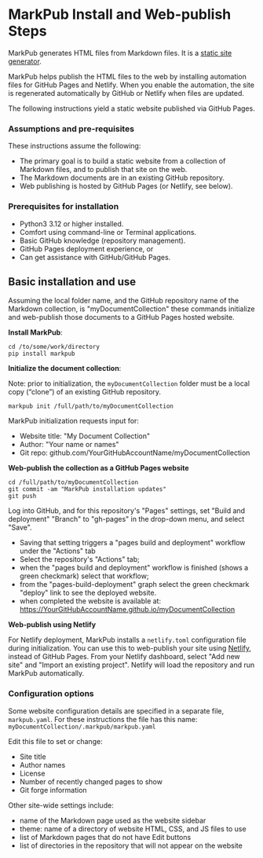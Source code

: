 # MarkPub Install and Web-publish Steps 

MarkPub generates HTML files from Markdown files. It is a [static site generator](https://en.wikipedia.org/wiki/Static_site_generator).

MarkPub helps publish the HTML files to the web by installing automation files for GitHub Pages and Netlify. When you enable the automation, the site is regenerated automatically by GitHub or Netlify when files are updated.

The following instructions yield a static website published via GitHub Pages.

### Assumptions and pre-requisites

These instructions assume the following:

- The primary goal is to build a static website from a collection of Markdown files, and to publish that site on the web.
- The Markdown documents are in an existing GitHub repository.  
- Web publishing is hosted by GitHub Pages (or Netlify, see below).

### Prerequisites for installation

- Python3 3.12 or higher installed.  
- Comfort using command-line or Terminal applications.  
- Basic GitHub knowledge (repository management).
- GitHub Pages deployment experience, or 
- Can get assistance with GitHub/GitHub Pages.  

## Basic installation and use  

Assuming the local folder name, and the GitHub repository name of the Markdown collection, is "myDocumentCollection" these commands initialize and web-publish those documents to a GitHub Pages hosted website.

**Install MarkPub**:

```shell
cd /to/some/work/directory
pip install markpub
```

**Initialize the document collection**:

Note: prior to initialization, the `myDocumentCollection` folder must be a local copy (“clone”) of an existing GitHub repository.

```shell
markpub init /full/path/to/myDocumentCollection
```

MarkPub initialization requests input for:  

- Website title: "My Document Collection"
- Author: "Your name or names"
- Git repo: github.com/YourGitHubAccountName/myDocumentCollection  

**Web-publish the collection as a GitHub Pages website**

```shell
cd /full/path/to/myDocumentCollection
git commit -am "MarkPub installation updates"
git push
```

Log into GitHub, and for this repository's "Pages" settings, set "Build and deployment" "Branch" to "gh-pages" in the drop-down menu, and select "Save".

- Saving that setting triggers a "pages build and deployment" workflow under the "Actions" tab  
- Select the repository's "Actions" tab;
- when the "pages build and deployment" workflow is finished (shows a green checkmark) select that workflow;
- from the "pages-build-deployment" graph select the green checkmark "deploy" link to see the deployed website.
- when completed the website is available at:  
  <https://YourGitHubAccountName.github.io/myDocumentCollection>  
  
**Web-publish using Netlify**

For Netlify deployment, MarkPub installs a `netlify.toml` configuration file during initialization. You can use this to web-publish your site using [Netlify](https://netlify.app), instead of GitHub Pages. From your Netlify dashboard, select "Add new site" and "Import an existing project". Netlify will load the repository and run MarkPub automatically.
  
### Configuration  options

Some website configuration details are specified in a separate file, `markpub.yaml`. For these instructions the file has this name:  `myDocumentCollection/.markpub/markpub.yaml`  

Edit this file to set or change:

- Site title  
- Author names  
- License  
- Number of recently changed pages to show  
- Git forge information  

Other site-wide settings include:

- name of the Markdown page used as the website sidebar
- theme: name of a directory of website HTML, CSS, and JS files to use
- list of Markdown pages that do not have Edit buttons  
- list of directories in the repository that will not appear on the website  

